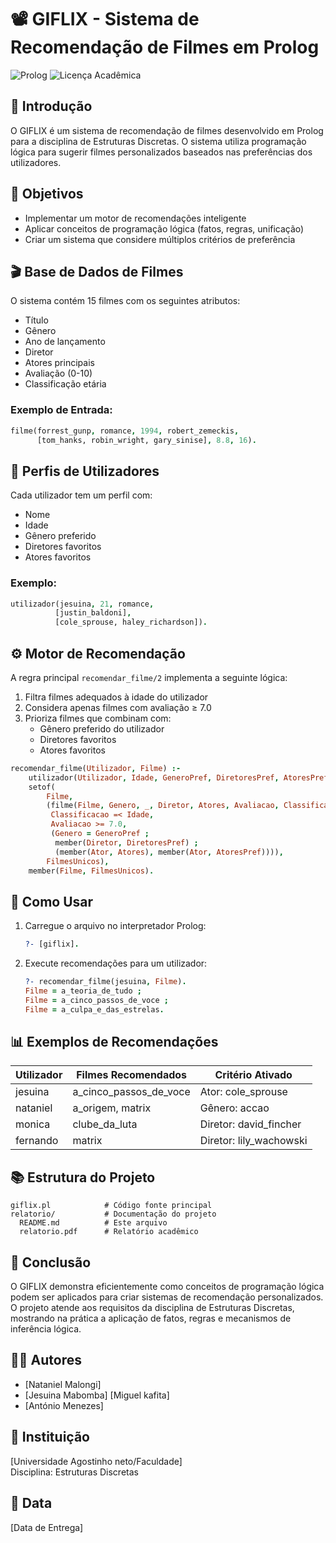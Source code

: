 # 📽️ GIFLIX - Sistema de Recomendação de Filmes em Prolog

![Prolog](https://img.shields.io/badge/Prolog-%23E61B23.svg?logo=swi-prolog&logoColor=white)
![Licença Acadêmica](https://img.shields.io/badge/Licença-Acadêmica-blue)

## 📝 Introdução
O GIFLIX é um sistema de recomendação de filmes desenvolvido em Prolog para a disciplina de Estruturas Discretas. O sistema utiliza programação lógica para sugerir filmes personalizados baseados nas preferências dos utilizadores.

## 🎯 Objetivos
- Implementar um motor de recomendações inteligente
- Aplicar conceitos de programação lógica (fatos, regras, unificação)
- Criar um sistema que considere múltiplos critérios de preferência

## 🎬 Base de Dados de Filmes
O sistema contém 15 filmes com os seguintes atributos:
- Título
- Gênero
- Ano de lançamento
- Diretor
- Atores principais
- Avaliação (0-10)
- Classificação etária

### Exemplo de Entrada:
```prolog
filme(forrest_gunp, romance, 1994, robert_zemeckis, 
      [tom_hanks, robin_wright, gary_sinise], 8.8, 16).
```

## 👥 Perfis de Utilizadores
Cada utilizador tem um perfil com:
- Nome
- Idade
- Gênero preferido
- Diretores favoritos
- Atores favoritos

### Exemplo:
```prolog
utilizador(jesuina, 21, romance, 
          [justin_baldoni], 
          [cole_sprouse, haley_richardson]).
```

## ⚙️ Motor de Recomendação
A regra principal `recomendar_filme/2` implementa a seguinte lógica:

1. Filtra filmes adequados à idade do utilizador
2. Considera apenas filmes com avaliação ≥ 7.0
3. Prioriza filmes que combinam com:
   - Gênero preferido do utilizador
   - Diretores favoritos
   - Atores favoritos

```prolog
recomendar_filme(Utilizador, Filme) :-
    utilizador(Utilizador, Idade, GeneroPref, DiretoresPref, AtoresPref),
    setof(
        Filme,
        (filme(Filme, Genero, _, Diretor, Atores, Avaliacao, Classificacao),
         Classificacao =< Idade,
         Avaliacao >= 7.0,
         (Genero = GeneroPref ; 
          member(Diretor, DiretoresPref) ;
          (member(Ator, Atores), member(Ator, AtoresPref)))),
        FilmesUnicos),
    member(Filme, FilmesUnicos).
```

## 🚀 Como Usar
1. Carregue o arquivo no interpretador Prolog:
   ```prolog
   ?- [giflix].
   ```

2. Execute recomendações para um utilizador:
   ```prolog
   ?- recomendar_filme(jesuina, Filme).
   Filme = a_teoria_de_tudo ;
   Filme = a_cinco_passos_de_voce ;
   Filme = a_culpa_e_das_estrelas.
   ```

## 📊 Exemplos de Recomendações
| Utilizador  | Filmes Recomendados              | Critério Ativado         |
|-------------|----------------------------------|--------------------------|
| jesuina     | a_cinco_passos_de_voce           | Ator: cole_sprouse       |
| nataniel    | a_origem, matrix                 | Gênero: accao            |
| monica      | clube_da_luta                    | Diretor: david_fincher   |
| fernando    | matrix                           | Diretor: lily_wachowski  |

## 📚 Estrutura do Projeto
```
giflix.pl            # Código fonte principal
relatorio/           # Documentação do projeto
  README.md          # Este arquivo
  relatorio.pdf      # Relatório acadêmico
```

## 📌 Conclusão
O GIFLIX demonstra eficientemente como conceitos de programação lógica podem ser aplicados para criar sistemas de recomendação personalizados. O projeto atende aos requisitos da disciplina de Estruturas Discretas, mostrando na prática a aplicação de fatos, regras e mecanismos de inferência lógica.

## 👨‍🎓 Autores
- [Nataniel Malongi]
- [Jesuina Mabomba]
  [Miguel kafita]
- [António Menezes]

## 🏫 Instituição
[Universidade Agostinho neto/Faculdade]  
Disciplina: Estruturas Discretas  


## 📅 Data
[Data de Entrega]